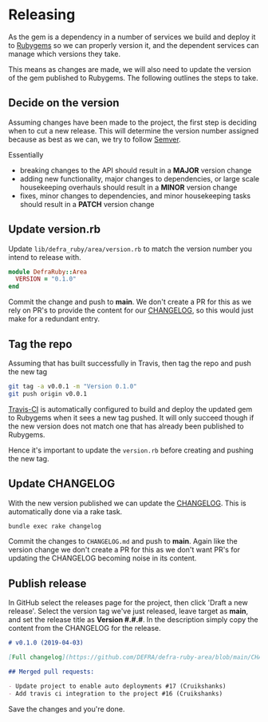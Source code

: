 # Releasing

As the gem is a dependency in a number of services we build and deploy it to [Rubygems](https://rubygems.org/gems/defra_ruby_aws) so we can properly version it, and the dependent services can manage which versions they take.

This means as changes are made, we will also need to update the version of the gem published to Rubygems. The following outlines the steps to take.

## Decide on the version

Assuming changes have been made to the project, the first step is deciding when to cut a new release. This will determine the version number assigned because as best as we can, we try to follow [Semver](https://semver.org/).

Essentially

- breaking changes to the API should result in a **MAJOR** version change
- adding new functionality, major changes to dependencies, or large scale housekeeping overhauls should result in a **MINOR** version change
- fixes, minor changes to dependencies, and minor housekeeping tasks should result in a **PATCH** version change

## Update version.rb

Update `lib/defra_ruby/area/version.rb` to match the version number you intend to release with.

```ruby
module DefraRuby::Area
  VERSION = "0.1.0"
end
```

Commit the change and push to **main**. We don't create a PR for this as we rely on PR's to provide the content for our [CHANGELOG](CHANGELOG.md), so this would just make for a redundant entry.

## Tag the repo

Assuming that has built successfully in Travis, then tag the repo and push the new tag

```bash
git tag -a v0.0.1 -m "Version 0.1.0"
git push origin v0.0.1
```

[Travis-CI](https://travis-ci.com/DEFRA/defra-ruby-area) is automatically configured to build and deploy the updated gem to Rubygems when it sees a new tag pushed. It will only succeed though if the new version does not match one that has already been published to Rubygems.

Hence it's important to update the `version.rb` before creating and pushing the new tag.

## Update CHANGELOG

With the new version published we can update the [CHANGELOG](CHANGELOG.md). This is automatically done via a rake task.

```bash
bundle exec rake changelog
```

Commit the changes to `CHANGELOG.md` and push to **main**. Again like the version change we don't create a PR for this as we don't want PR's for updating the CHANGELOG becoming noise in its content.

## Publish release

In GitHub select the releases page for the project, then click 'Draft a new release'. Select the version tag we've just released, leave target as **main**, and set the release title as **Version #.#.#**. In the description simply copy the content from the CHANGELOG for the release.

```markdown
# v0.1.0 (2019-04-03)

[Full changelog](https://github.com/DEFRA/defra-ruby-area/blob/main/CHANGELOG.md#v010-2019-01-25)

## Merged pull requests:

- Update project to enable auto deployments #17 (Cruikshanks)
- Add travis ci integration to the project #16 (Cruikshanks)
```

Save the changes and you're done.
